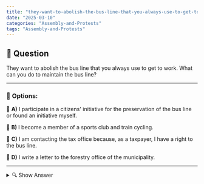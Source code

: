 ```yaml
---
title: "they-want-to-abolish-the-bus-line-that-you-always-use-to-get-to-work-what-can-you-do-to-maintain-the"
date: "2025-03-10"
categories: "Assembly-and-Protests"
tags: "Assembly-and-Protests"
---
```


## 📌 **Question**

They want to abolish the bus line that you always use to get to work. What can you do to maintain the bus line?



---

### 📝 **Options:**

🔘 **A)** I participate in a citizens' initiative for the preservation of the bus line or found an initiative myself.

🔘 **B)** I become a member of a sports club and train cycling.

🔘 **C)** I am contacting the tax office because, as a taxpayer, I have a right to the bus line.

🔘 **D)** I write a letter to the forestry office of the municipality.

---

<details>
  <summary>🔍 Show Answer</summary>

  <p>
💡  <b>Correct Answer:</b>  a
  </p>
  <p>
    📖<b>Explanation:</b>
    Imagine that the local transport company plans to abolish the bus line that you use every day to work. This decision could significantly affect your mobility and make daily commuting more difficult. In such a situation, you have various options for action to support the continuation of the bus line. It is important to understand which measures are effective in representing the interests of passengers and ensuring a sustainable public transport solution.
  </p>
</details>

